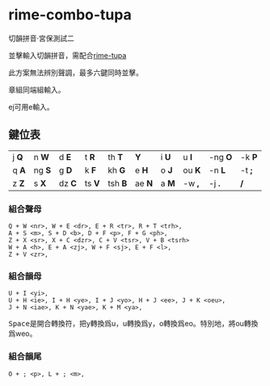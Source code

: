 # rime-combo-tupa

切韻拼音·宮保測試二

並擊輸入切韻拼音，需配合[rime-tupa](https://github.com/ayaka14732/rime-tupa)

此方案無法辨別聲調，最多六鍵同時並擊。

章組同端組輸入。

ej可用e輸入。

## 鍵位表

|      |      |      |      |      |      |      |      |      |      | 
| ---- | ---- | ---- | ---- | ---- | ---- | ---- | ---- | ---- | ---- |
| j   **Q**| n   **W**| d   **E**| t   **R**| th  **T**|     **Y**| i   **U**| u   **I**|-ng  **O**|-k   **P**|
| q   **A**| ng  **S**| g   **D**| k   **F**| kh  **G**| e   **H**| o   **J**| ou  **K**|-n   **L**|-t   **;**|
| z   **Z**| s   **X**| dz  **C**| ts  **V**| tsh **B**| ae  **N**| a   **M**|-w   **,**|-j   **.**|     **/**|

### 組合聲母

    Q + W <nr>, W + E <dr>, E + R <tr>, R + T <trh>,
    A + S <m>, S + D <b>, D + F <p>, F + G <ph>,
    Z + X <sr>, X + C <dzr>, C + V <tsr>, V + B <tsrh>
    W + A <h>, E + A <zj>, W + F <sj>, E + F <l>,
    Z + V <zr>,

### 組合韻母

    U + I <yi>,
    U + H <ie>, I + H <ye>, I + J <yo>, H + J <ee>, J + K <oeu>,
    J + N <iae>, K + N <yae>, K + M <ya>,

<kbd>Space</kbd>是開合轉換符，把y轉換爲u，u轉換爲y，o轉換爲eo。特別地，將ou轉換爲weo。

### 組合韻尾

    O + ; <p>, L + ; <m>,
